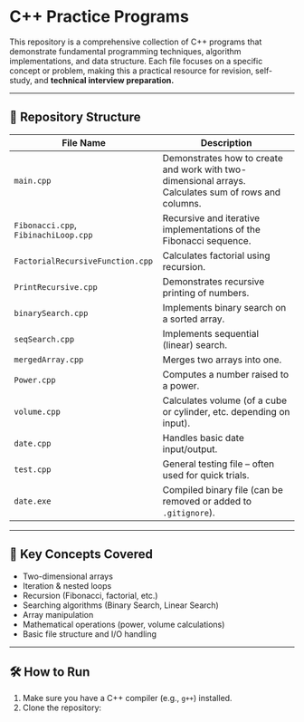 # C++ Practice Programs

This repository is a comprehensive collection of C++ programs that demonstrate fundamental programming techniques, algorithm implementations, and data structure.
Each file focuses on a specific concept or problem, making this a practical resource for revision, self-study, and <strong> technical interview preparation.</strong>


---

## 📁 Repository Structure

| File Name                        | Description |
|----------------------------------|-------------|
| `main.cpp`                       | Demonstrates how to create and work with two-dimensional arrays. Calculates sum of rows and columns. |
| `Fibonacci.cpp`, `FibinachiLoop.cpp` | Recursive and iterative implementations of the Fibonacci sequence. |
| `FactorialRecursiveFunction.cpp` | Calculates factorial using recursion. |
| `PrintRecursive.cpp`             | Demonstrates recursive printing of numbers. |
| `binarySearch.cpp`               | Implements binary search on a sorted array. |
| `seqSearch.cpp`                  | Implements sequential (linear) search. |
| `mergedArray.cpp`               | Merges two arrays into one. |
| `Power.cpp`                      | Computes a number raised to a power. |
| `volume.cpp`                     | Calculates volume (of a cube or cylinder, etc. depending on input). |
| `date.cpp`                       | Handles basic date input/output. |
| `test.cpp`                       | General testing file – often used for quick trials. |
| `date.exe`                       | Compiled binary file (can be removed or added to `.gitignore`). |

---

## 📌 Key Concepts Covered

- Two-dimensional arrays
- Iteration & nested loops
- Recursion (Fibonacci, factorial, etc.)
- Searching algorithms (Binary Search, Linear Search)
- Array manipulation
- Mathematical operations (power, volume calculations)
- Basic file structure and I/O handling

---

## 🛠️ How to Run

1. Make sure you have a C++ compiler (e.g., `g++`) installed.
2. Clone the repository:

```bash

